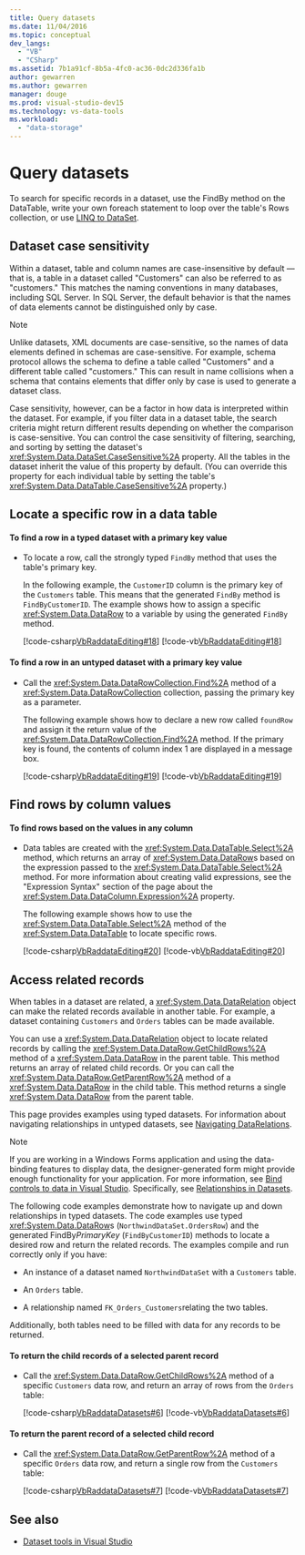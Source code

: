 ```yaml
---
title: Query datasets
ms.date: 11/04/2016
ms.topic: conceptual
dev_langs:
  - "VB"
  - "CSharp"
ms.assetid: 7b1a91cf-8b5a-4fc0-ac36-0dc2d336fa1b
author: gewarren
ms.author: gewarren
manager: douge
ms.prod: visual-studio-dev15
ms.technology: vs-data-tools
ms.workload:
  - "data-storage"
---
```

# Query datasets
To search for specific records in a dataset,  use the FindBy method on the DataTable, write your own foreach statement to loop over the table's Rows collection, or use [LINQ to DataSet](/dotnet/framework/data/adonet/linq-to-dataset).

## Dataset case sensitivity
Within a dataset, table and column names are  case-insensitive by default — that is, a table in a dataset called "Customers" can also be referred to as "customers." This matches the naming conventions in many databases,  including SQL Server. In SQL Server, the default behavior is that the names of data elements cannot be distinguished only by case.

> [!NOTE]
>  Unlike datasets, XML documents are case-sensitive, so the names of data elements defined in schemas are case-sensitive. For example, schema protocol allows the schema to define a table called "Customers" and a different table called "customers." This can result in name collisions when a schema that contains elements that differ only by case is used to generate a dataset class.

Case sensitivity, however, can be a factor in how data is interpreted within the dataset. For example, if you filter data in a dataset table, the search criteria might return different results depending on whether the comparison is case-sensitive. You can control the case sensitivity of filtering, searching, and sorting by setting the dataset's <xref:System.Data.DataSet.CaseSensitive%2A> property. All the tables in the dataset inherit the value of this property by default. (You can override this property for each individual table by setting the table's <xref:System.Data.DataTable.CaseSensitive%2A> property.)

## Locate a specific row in a data table

#### To find a row in a typed dataset with a primary key value

-   To locate a row, call the strongly typed `FindBy` method that uses the table's primary key.

     In the following example, the `CustomerID` column is the primary key of the `Customers` table. This means that the generated `FindBy` method is `FindByCustomerID`. The example shows how to assign a specific <xref:System.Data.DataRow> to a variable by using the generated `FindBy` method.

     [!code-csharp[VbRaddataEditing#18](../data-tools/codesnippet/CSharp/query-datasets_1.cs)]
     [!code-vb[VbRaddataEditing#18](../data-tools/codesnippet/VisualBasic/query-datasets_1.vb)]

#### To find a row in an untyped dataset with a primary key value

-   Call the <xref:System.Data.DataRowCollection.Find%2A> method of a <xref:System.Data.DataRowCollection> collection, passing the primary key as a parameter.

     The following example shows how to declare a new row called `foundRow` and assign it the return value of the <xref:System.Data.DataRowCollection.Find%2A> method. If the primary key is found, the contents of column index 1 are displayed in a message box.

     [!code-csharp[VbRaddataEditing#19](../data-tools/codesnippet/CSharp/query-datasets_2.cs)]
     [!code-vb[VbRaddataEditing#19](../data-tools/codesnippet/VisualBasic/query-datasets_2.vb)]

## Find rows by column values

#### To find rows based on the values in any column

-   Data tables are created with the <xref:System.Data.DataTable.Select%2A> method, which returns an array of <xref:System.Data.DataRow>s based on the expression passed to the <xref:System.Data.DataTable.Select%2A> method. For more information about creating valid expressions, see the "Expression Syntax" section of the page about the <xref:System.Data.DataColumn.Expression%2A> property.

     The following example shows how to use the <xref:System.Data.DataTable.Select%2A> method of the <xref:System.Data.DataTable> to locate specific rows.

     [!code-csharp[VbRaddataEditing#20](../data-tools/codesnippet/CSharp/query-datasets_3.cs)]
     [!code-vb[VbRaddataEditing#20](../data-tools/codesnippet/VisualBasic/query-datasets_3.vb)]

## Access related records
When tables in a dataset are related, a <xref:System.Data.DataRelation> object can make  the related records available in another table. For example, a dataset containing `Customers` and `Orders` tables can be made available.

You can use a <xref:System.Data.DataRelation> object to locate related records by calling the <xref:System.Data.DataRow.GetChildRows%2A> method of a <xref:System.Data.DataRow> in the parent table. This method returns an array of related child records. Or you can call the <xref:System.Data.DataRow.GetParentRow%2A> method of a <xref:System.Data.DataRow> in the child table. This method returns a single <xref:System.Data.DataRow> from the parent table.

This page provides examples using typed datasets. For information about navigating relationships in untyped datasets, see [Navigating DataRelations](/dotnet/framework/data/adonet/dataset-datatable-dataview/navigating-datarelations).

> [!NOTE]
>  If you are working in a Windows Forms application and using the data-binding features to display data, the designer-generated form might provide enough functionality for your application. For more information, see [Bind controls to data in Visual Studio](../data-tools/bind-controls-to-data-in-visual-studio.md). Specifically, see [Relationships in Datasets](relationships-in-datasets.md).

The following code examples demonstrate how to navigate up and down relationships in typed datasets. The code examples use typed <xref:System.Data.DataRow>s (`NorthwindDataSet.OrdersRow`) and the generated FindBy*PrimaryKey* (`FindByCustomerID`) methods to locate a desired row and return the related records. The examples compile and run correctly only if you have:

-   An instance of a dataset named `NorthwindDataSet` with a `Customers` table.

-   An `Orders` table.

-   A relationship named `FK_Orders_Customers`relating the two tables.

Additionally, both tables need to be filled with data for any records to be returned.

#### To return the child records of a selected parent record

-   Call the <xref:System.Data.DataRow.GetChildRows%2A> method of a specific `Customers` data row, and return an array of rows from the `Orders` table:

     [!code-csharp[VbRaddataDatasets#6](../data-tools/codesnippet/CSharp/query-datasets_4.cs)]
     [!code-vb[VbRaddataDatasets#6](../data-tools/codesnippet/VisualBasic/query-datasets_4.vb)]

#### To return the parent record of a selected child record

-   Call the <xref:System.Data.DataRow.GetParentRow%2A> method of a specific `Orders` data row, and return a single row from the `Customers` table:

     [!code-csharp[VbRaddataDatasets#7](../data-tools/codesnippet/CSharp/query-datasets_5.cs)]
     [!code-vb[VbRaddataDatasets#7](../data-tools/codesnippet/VisualBasic/query-datasets_5.vb)]

## See also

- [Dataset tools in Visual Studio](../data-tools/dataset-tools-in-visual-studio.md)
